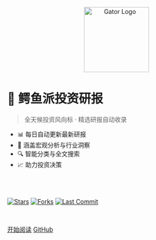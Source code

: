 <!-- Logo -->
<p align="center">
  <img src="https://img.icons8.com/color/200/000000/alligator.png" alt="Gator Logo" height="150">
</p>

# 🐊 鳄鱼派投资研报

> 全天候投资风向标 · 精选研报自动收录

- 📊 每日自动更新最新研报
- 🏢 涵盖宏观分析与行业洞察
- 🔍 智能分类与全文搜索
- 📈 助力投资决策

<br>

<span id="busuanzi_container_site_pv" style='display:none'>
    👀 本站总访问量：<span id="busuanzi_value_site_pv"></span> 次
</span>
<span id="busuanzi_container_site_uv" style='display:none'>
    | 🚴 本站总访客数：<span id="busuanzi_value_site_uv"></span> 人
</span>

<br>

<!-- GitHub徽章 -->
[![Stars](https://img.shields.io/github/stars/Ronchy2000/Gator-Investment-Research?style=social)](https://github.com/Ronchy2000/Gator-Investment-Research/stargazers)
[![Forks](https://img.shields.io/github/forks/Ronchy2000/Gator-Investment-Research?style=social)](https://github.com/Ronchy2000/Gator-Investment-Research/network/members)
[![Last Commit](https://img.shields.io/github/last-commit/Ronchy2000/Gator-Investment-Research?label=最后更新&color=blue)](https://github.com/Ronchy2000/Gator-Investment-Research/commits)

<br>

[开始阅读](#/?id=鳄鱼派投资研报)
[GitHub](https://github.com/Ronchy2000/Gator-Investment-Research)
